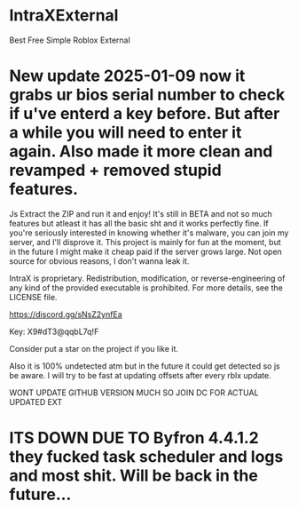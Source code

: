 # IntraXExternal
Best Free Simple Roblox External
# New update 2025-01-09 now it grabs ur bios serial number to check if u've enterd a key before. But after a while you will need to enter it again. Also made it more clean and revamped + removed stupid features.
Js Extract the ZIP and run it and enjoy! It's still in BETA and not so much features but atleast it has all the basic sht and it works perfectly fine. 
If you're seriously interested in knowing whether it's malware, you can join my server, and I'll disprove it. This project is mainly for fun at the moment, but in the future I might make it cheap paid if the server grows large.
Not open source for obvious reasons, I don't wanna leak it.

IntraX is proprietary. Redistribution, modification, or reverse-engineering of any kind of the provided executable is prohibited. For more details, see the LICENSE file.

https://discord.gg/sNsZ2ynfEa

Key: X9#dT3@qqbL7q!F

Consider put a star on the project if you like it.

Also it is 100% undetected atm but in the future it could get detected so js be aware.
I will try to be fast at updating offsets after every rblx update.

WONT UPDATE GITHUB VERSION MUCH SO JOIN DC FOR ACTUAL UPDATED EXT

# ITS DOWN DUE TO Byfron 4.4.1.2  they fucked task scheduler and logs and most shit. Will be back in the future...




